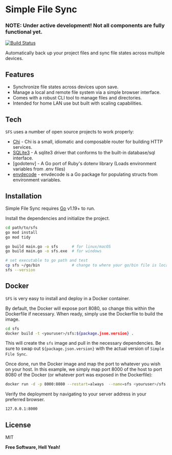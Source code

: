 # Simple File Sync

### NOTE: Under active development! Not all components are fully functional yet.

[![Build Status](https://travis-ci.org/joemccann/dillinger.svg?branch=master)](https://github.com/JayDerderian/sfs/tree/main)

Automatically back up your project files and sync file states across multiple devices.

## Features

- Synchronize file states across devices upon save.
- Manage a local and remote file system via a simple browser interface.
- Comes with a robust CLI tool to manage files and directories.
- Intended for home LAN use but built with scaling capabilities.


## Tech

`SFS` uses a number of open source projects to work properly:

- [Chi] - Chi is a small, idiomatic and composable router for building HTTP services.
- [SQLite3] - A sqlite3 driver that conforms to the built-in database/sql interface.
- [godotenv] - A Go port of Ruby's dotenv library (Loads environment variables from .env files)
- [envdecode] - envdecode is a Go package for populating structs from environment variables.


## Installation

Simple File Sync requires [Go](https://go.dev/) v1.19+ to run.

Install the dependencies and initialize the project.

```sh
cd path/to/sfs
go mod install
go mod tidy

go build main.go -o sfs      # for linux/macOS
go build main.go -o sfs.exe  # for windows

# set executable to go path and test
cp sfs ~/go/bin              # change to where your go/bin file is located
sfs --version
```

## Docker

`SFS` is very easy to install and deploy in a Docker container.

By default, the Docker will expose port 8080, so change this within the
Dockerfile if necessary. When ready, simply use the Dockerfile to
build the image.

```sh
cd sfs
docker build -t <youruser>/sfs:${package.json.version} .
```

This will create the `sfs` image and pull in the necessary dependencies.
Be sure to swap out `${package.json.version}` with the actual
version of `Simple File Sync`.

Once done, run the Docker image and map the port to whatever you wish on
your host. In this example, we simply map port 8000 of the host to
port 8080 of the Docker (or whatever port was exposed in the Dockerfile):

```sh
docker run -d -p 8000:8080 --restart=always  --name=sfs <youruser>/sfs:${package.json.version}
```


Verify the deployment by navigating to your server address in
your preferred browser.

```sh
127.0.0.1:8000
```

## License

MIT

**Free Software, Hell Yeah!**

[//]: # (These are reference links used in the body of this note and get stripped out when the markdown processor does its job. There is no need to format nicely because it shouldn't be seen. Thanks SO - http://stackoverflow.com/questions/4823468/store-comments-in-markdown-syntax)

   [Chi]: <https://pkg.go.dev/github.com/go-chi/chi>
   [SQLite3]: <https://pkg.go.dev/github.com/mattn/go-sqlite3>
   [envdecode]: <github.com/joeshaw/envdecode>
   [gotdotenv]: <github.com/joho/godotenv>

